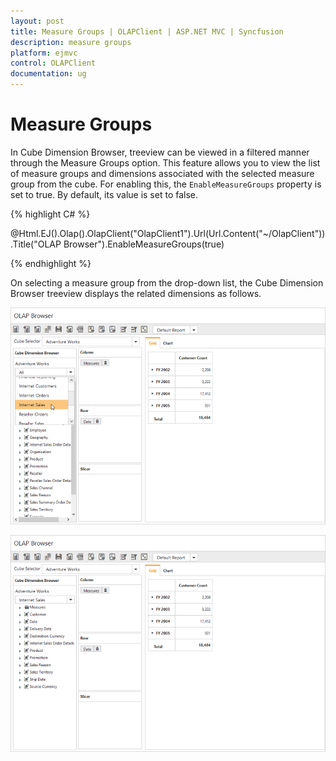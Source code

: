 ```yaml
---
layout: post
title: Measure Groups | OLAPClient | ASP.NET MVC | Syncfusion
description: measure groups 
platform: ejmvc
control: OLAPClient
documentation: ug
---
```


# Measure Groups

In Cube Dimension Browser, treeview can be viewed in a filtered manner through the Measure Groups option. This feature allows you to view the list of measure groups and dimensions associated with the selected measure group from the cube. For enabling this, the `EnableMeasureGroups` property is set to true. By default, its value is set to false.

{% highlight C# %}

@Html.EJ().Olap().OlapClient("OlapClient1").Url(Url.Content("~/OlapClient")).Title("OLAP Browser").EnableMeasureGroups(true)

{% endhighlight %}

On selecting a measure group from the drop-down list, the Cube Dimension Browser treeview displays the related dimensions as follows.

![](Measure-Groups_images/measure.png)

![](Measure-Groups_images/measure1.png)